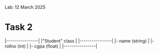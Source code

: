 Lab: 12 March 2025

# Task 2
|----------------|
|"Student" class |
|----------------|
|- name (string) |
|- rollno (int)  |
|- cgpa (float)  |
|----------------|
